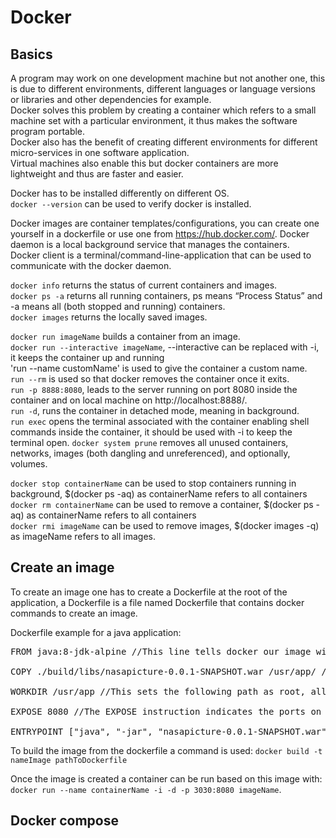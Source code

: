 # Docker

## Basics
A program may work on one development machine but not another one, this is due to different environments, different languages or language versions or libraries and other dependencies for example.<br>
Docker solves this problem by creating a container which refers to a small machine set with a particular environment, it thus makes the software program portable.<br>
Docker also has the benefit of creating different environments for different micro-services in one software application.<br>
Virtual machines also enable this but docker containers are more lightweight and thus are faster and easier.

Docker has to be installed differently on different OS.<br>
`docker --version` can be used to verify docker is installed.

Docker images are container templates/configurations, you can create one yourself in a dockerfile or use one from https://hub.docker.com/.
Docker daemon is a local background service that manages the containers.<br>
Docker client is a terminal/command-line-application that can be used to communicate with the docker daemon.

`docker info` returns the status of current containers and images.<br>
`docker ps -a` returns all running containers, ps means “Process Status” and -a means all (both stopped and running) containers.<br>
`docker images` returns the locally saved images.

`docker run imageName` builds a container from an image.<br>
`docker run --interactive imageName`, --interactive can be replaced with -i, it keeps the container up and running<br>
'run --name customName' is used to give the container a custom name.<br>
`run --rm` is used so that docker removes the container once it exits.<br>
`run -p 8888:8080`, leads to the server running on port 8080 inside the container and on local machine on http://localhost:8888/.<br>
`run -d`, runs the container in detached mode, meaning in background.<br>
`run exec` opens the terminal associated with the container enabling shell commands inside the container, it should be used with -i to keep the terminal open.
`docker system prune` removes all unused containers, networks, images (both dangling and unreferenced), and optionally, volumes.

`docker stop containerName` can be used to stop containers running in background, $(docker ps -aq) as containerName refers to all containers<br>
`docker rm containerName` can be used to remove a container, $(docker ps -aq) as containerName refers to all containers<br>
`docker rmi imageName` can be used to remove images, $(docker images -q) as imageName refers to all images.

## Create an image
To create an image one has to create a Dockerfile at the root of the application, a Dockerfile is a file named Dockerfile that contains docker commands to create an image.

Dockerfile example for a java application:
<pre>
FROM java:8-jdk-alpine //This line tells docker our image will contain the java:8-jdk-alpine image as dependency

COPY ./build/libs/nasapicture-0.0.1-SNAPSHOT.war /usr/app/ //This line copies from local machine into container

WORKDIR /usr/app //This sets the following path as root, all following docker commands will be launched starting from this path 

EXPOSE 8080 //The EXPOSE instruction indicates the ports on which a container listens for connections.

ENTRYPOINT ["java", "-jar", "nasapicture-0.0.1-SNAPSHOT.war"] //The last command launches/runs the application
</pre>

To build the image from the dockerfile a command is used: `docker build -t nameImage pathToDockerfile`

Once the image is created a container can be run based on this image with: `docker run --name containerName -i -d -p 3030:8080 imageName`.

## Docker compose
